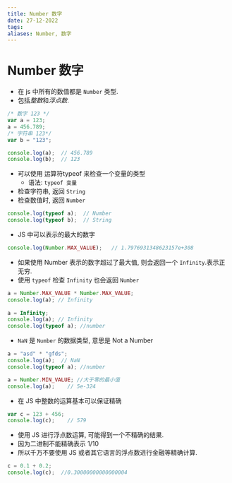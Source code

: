 ```yaml
---
title: Number 数字
date: 27-12-2022
tags: 
aliases: Number, 数字
---
```


# Number 数字

- 在 js 中所有的数值都是 `Number` 类型.  
- 包括*整数*和*浮点数*.  

```js  
/* 数字 123 */
var a = 123;  
a = 456.789;  
/* 字符串 123*/
var b = "123";

console.log(a);  // 456.789
console.log(b);  // 123
```

- 可以使用 运算符typeof 来检查一个变量的类型  
	- 语法: `typeof 变量` 
- 检查字符串, 返回 `String`    
- 检查数值时, 返回 `Number`

```js
console.log(typeof a);  // Number
console.log(typeof b);  // String
```

- JS 中可以表示的最大的数字

```js
console.log(Number.MAX_VALUE);   // 1.7976931348623157e+308

```

- 如果使用 Number 表示的数字超过了最大值, 则会返回一个 `Infinity`.表示正无穷. 
- 使用 `typeof` 检查 `Infinity` 也会返回 `Number`
```js
a = Number.MAX_VALUE * Number.MAX_VALUE;  
console.log(a); // Infinity
    
a = Infinity;  
console.log(a); // Infinity
console.log(typeof a); //number
```

- `NaN` 是 `Number` 的数据类型, 意思是 Not a Number 

```js
a = "asd" * "gfds";  
console.log(a);  // NaN
console.log(typeof a); //number   
```

```js
a = Number.MIN_VALUE; //大于零的最小值  
console.log(a);    // 5e-324
```

- 在 JS 中整数的运算基本可以保证精确

```js
var c = 123 + 456;  
console.log(c);    // 579
```

- 使用 JS 进行浮点数运算, 可能得到一个不精确的结果.   
- 因为二进制不能精确表示 1/10
- 所以千万不要使用 JS 或者其它语言的浮点数进行金融等精确计算. 
  
```js
c = 0.1 + 0.2;  
console.log(c);  //0.30000000000000004
```
